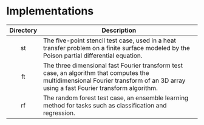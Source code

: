 # Implementations

| Directory | Description |
|:---:| --- |
| st | The five-point stencil test case, used in a heat transfer problem on a finite surface modeled by the Poison partial differential equation. |
| ft | The three dimensional fast Fourier transform test case, an algorithm that computes the multidimensional Fourier transform of an 3D array using a fast Fourier transform algorithm. |
| rf | The random forest test case, an ensemble learning method for tasks such as classification and regression. |


